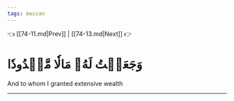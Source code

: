 ```yaml
---
tags: meccan
---
```


👈 [[74-11.md|Prev]] | [[74-13.md|Next]] 👉

# وَجَعَلۡتُ لَهُۥ مَالٗا مَّمۡدُودٗا

And to whom I granted extensive wealth

---

